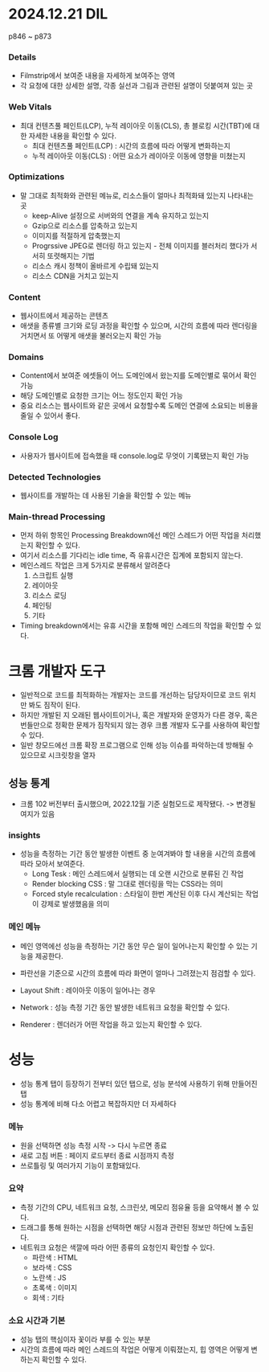 # 2024.12.21 DIL

p846 ~ p873

### Details

- Filmstrip에서 보여준 내용을 자세하게 보여주는 영역
- 각 요청에 대한 상세한 설명, 각종 실선과 그림과 관련된 설명이 덧붙여져 있는 곳

### Web Vitals

- 최대 컨텐츠풀 페인트(LCP), 누적 레이아웃 이동(CLS), 총 블로킹 시간(TBT)에 대한 자세한 내용을 확인할 수 있다.
  - 최대 컨텐츠풀 페인트(LCP) : 시간의 흐름에 따라 어떻게 변화하는지
  - 누적 레이아웃 이동(CLS) : 어떤 요소가 레이아웃 이동에 영향을 미쳤는지

### Optimizations

- 말 그대로 최적화와 관련된 메뉴로, 리소스들이 얼마나 최적화돼 있는지 나타내는 곳
  - keep-Alive 설정으로 서버와의 연결을 계속 유지하고 있는지
  - Gzip으로 리소스를 압축하고 있는지
  - 이미지를 적절하게 압축했는지
  - Progrssive JPEG로 렌더링 하고 있는지 - 전체 이미지를 블러처리 했다가 서서히 또렷해지는 기법
  - 리소스 캐시 정책이 올바르게 수립돼 있는지
  - 리소스 CDN을 거치고 있는지

### Content

- 웹사이트에서 제공하는 콘텐츠
- 애샛을 종류별 크기와 로딩 과정을 확인할 수 있으며, 시간의 흐름에 따라 렌더링을 거치면서 또 어떻게 애샛을 불러오는지 확인 가능

### Domains

- Content에서 보여준 에셋들이 어느 도메인에서 왔는지를 도메인별로 묶어서 확인 가능
- 해당 도메인별로 요청한 크기는 어느 정도인지 확인 가능
- 중요 리소스는 웹사이트와 같은 곳에서 요청할수록 도메인 연결에 소요되는 비용을 줄일 수 있어서 좋다.

### Console Log

- 사용자가 웹사이트에 접속했을 때 console.log로 무엇이 기록됐는지 확인 가능

### Detected Technologies

- 웹사이트를 개발하는 데 사용된 기술을 확인할 수 있는 메뉴

### Main-thread Processing

- 먼저 하위 항목인 Processing Breakdown에선 메인 스레드가 어떤 작업을 처리했는지 확인할 수 있다.
- 여기서 리소스를 기다리는 idle time, 즉 유휴시간은 집계에 포함되지 않는다.
- 메인스레드 작업은 크게 5가지로 분류해서 알려준다
  1. 스크립트 실행
  2. 레이아웃
  3. 리소스 로딩
  4. 페인팅
  5. 기타
- Timing breakdown에서는 유휴 시간을 포함해 메인 스레드의 작업을 확인할 수 있다.

# 크롬 개발자 도구

- 일반적으로 코드를 최적화하는 개발자는 코드를 개선하는 담당자이므로 코드 위치만 봐도 짐작이 된다.
- 하지만 개발된 지 오래된 웹사이트이거나, 혹은 개발자와 운영자가 다른 경우, 혹은 번들만으로 정확한 문제가 짐작되지 않는 경우 크롬 개발자 도구를 사용하여 확인할 수 있다.
- 일반 창모드에선 크롬 확장 프로그램으로 인해 성능 이슈를 파악하는데 방해될 수 있으므로 시크릿창을 열자

## 성능 통계

- 크롬 102 버전부터 출시했으며, 2022.12월 기준 실험모드로 제작됐다. -> 변경될 여지가 있음

### insights

- 성능을 측정하는 기간 동안 발생한 이벤트 중 눈여겨봐야 할 내용을 시간의 흐름에 따라 모아서 보여준다.
  - Long Tesk : 메인 스레드에서 실행되는 데 오랜 시간으로 분류된 긴 작업
  - Render blocking CSS : 말 그대로 렌더링을 막는 CSS라는 의미
  - Forced style recalculation : 스타일이 한번 계산된 이후 다시 계산되는 작업이 강제로 발생했음을 의미

### 메인 메뉴

- 메인 영역에선 성능을 측정하는 기간 동안 무슨 일이 일어나는지 확인할 수 있는 기능을 제공한다.
- 파란선을 기준으로 시간의 흐름에 따라 화면이 얼마나 그려졌는지 점검할 수 있다.

- Layout Shift : 레이아웃 이동이 일어나는 경우
- Network : 성능 측정 기간 동안 발생한 네트워크 요청을 확인할 수 있다.
- Renderer : 렌더러가 어떤 작업을 하고 있는지 확인할 수 있다.

# 성능

- 성능 통계 탭이 등장하기 전부터 있던 탭으로, 성능 분석에 사용하기 위해 만들어진 탭
- 성능 통계에 비해 다소 어렵고 복잡하지만 더 자세하다

### 메뉴

- 원을 선택하면 성능 측정 시작 -> 다시 누르면 종료
- 새로 고침 버튼 : 페이지 로드부터 종료 시점까지 측정
- 쓰로틀링 및 여러가지 기능이 포함돼있다.

### 요약

- 측정 기간의 CPU, 네트워크 요청, 스크린샷, 메모리 점유율 등을 요약해서 볼 수 있다.
- 드래그를 통해 원하는 시점을 선택하면 해당 시점과 관련된 정보만 하단에 노출된다.
- 네트워크 요청은 색깔에 따라 어떤 종류의 요청인지 확인할 수 있다.
  - 파란색 : HTML
  - 보라색 : CSS
  - 노란색 : JS
  - 초록색 : 이미지
  - 회색 : 기타

### 소요 시간과 기본

- 성능 탭의 핵심이자 꽃이라 부를 수 있는 부분
- 시간의 흐름에 따라 메인 스레드의 작업은 어떻게 이뤄졌는지, 힙 영역은 어떻게 변하는지 확인할 수 있다.
